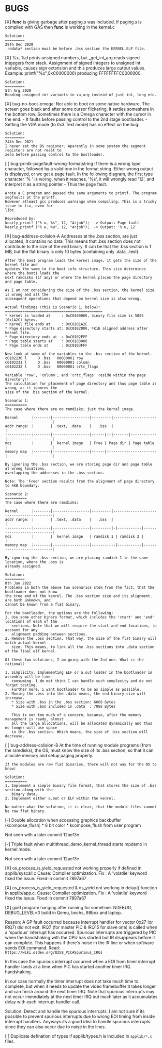 # BUGS
 
[X] __func__ is giving garbage after paging.s was included.
    If paging.s is compiled with GAS then __func__ is working 
    in the kernel.c

    Solution:
    =========
    28th Dec 2020
    .rodata* section must be before .bss section the KERNEL.ELF file.

[X] %x, %d prints unsigned numbers, but _get_int_arg reads signed intgegers from
    stack. Assignment of signed integers to unsigned int variable, causes
    sign extension and this produces large output values.
    Example:
    printf("%x",0xC0000000) producing FFFFFFFFC0000000.

    Solution:
    =========
    5th Arg 2020
    Reading unsigned int variants in va_arg instead of just int, long etc.


[X] bug-no-boot-omega:
    Not able to boot on some native hardware. The screen goes black and after
    some cursor flickering, it settles someshere in the bottom row. Sometimes
    there is a Omega character with the cursor in the end.
    - It faults before passing control to the 2nd stage bootloader.
    - Setting the VGA mode (to 0x3 Text mode) has no effect on the bug.

    Solution:
    =========
    24th Dec 2021
    I never set the DS register. Aparently in some system the segment registers are not reset to 
    zero before passing control to the bootloader.

[ ] bug-printk-pagefault-wrong-formatstring
    If there is a wrong type character, followed by a valid one in the format string. Either wrong
    output is displayed, or we get a page fault.
    In the following diagram, the first type character '% ' is worng, when it reaches, '%s', it
    will wrongly read '12', and interpret it as a string pointer - Thus the page fault.

    Wrote a C program and passed the same arguments to printf. The program segfaults at the printf.
    However atleast gcc produces warnings when compiling. This is a tricky issue to fix, even for 
    libc.

    Reproduced by:
    kearly_printf ("% u, %s", 12, "Arjob");  -> Output: Page fault
    kearly_printf ("% u, %u", 12, "Arjob");  -> Output: '% u, 12'

[X] bug-address-colision-A
    Addresses at the .bss section, are just allocated, it contains no data. This means that .bss 
    section does not contribute to the size of the end binary. It can be that the .bss section is 
    1 MB, but the flat binary is only 10 bytes (containing only .data, .text).

    After the boo1 program loads the kernel image, it gets the size of the kernel file and
    updates the same to the boot info structure. This size determines where the boot1 loads the
    next ramdisks (if any) or where the kernel places the page directory and page table.

    As I am not considering the size of the .bss section, the kernel size is wrong and all the 
    subsequent operations that depend on kernel size is also wrong.

    Actual findings (this is Scenario 1, below):
    =============================================
    * kernel is loaded at     : 0xC0100000, binary file size is 5056 (0x1A2C) bytes.
    * Kernel file ends at     : 0xC0101A2C 
    * Page directory starts at: 0xC0102000, 4KiB aligned address after kernel file.
    * Page directory ends at  : 0xC0102FFF
    * Page table starts at    : 0xC0103000
    * Page table ends at      : 0xC0103FFF

    Now look at some of the variables in the .bss section of the kernel.
    c0102230 l     O .bss   00000001 row
    c0102231 l     O .bss   00000001 column
    c0102232 l     O .bss   00000001 crtc_flags

    Variable 'row', 'column', and 'crtc_flags' reside within the page directory!!
    The calculation for placement of page directory and thus page table is wrong, as it ignores the
    size of the .bss section of the kernel.

    Scenario 1:
    ==========
    The case where there are no ramdisks; just the kernel image.

    Kernel      |--------|-----------------|---------|------------------------------------------|
    addr range: |        | .text, .data    |   .bss  |                                          |
    ------------|--------|-----------------|------|--|-------|------------|---------------------|
    mos         |        |  kernel image   | Free | Page dir | Page table |                     |
    memory map  |--------|-----------------|------|-----------------------|---------------------|

    By ignoring the .bss section, we are storing page dir and page table at wrong locations,
    overlapping the addresses in the .bss section.

    Note: The 'Free' section results from the alignment of page directory to 4KB boundary.
    
    Scenario 2:
    ==========
    The case where there are ramdisks:

    Kernel      |--------|-----------------|---------|------------------------------------------|
    addr range: |        | .text, .data    |   .bss  |                                          |
    ------------|--------|-----------------|---------|-|-----------|----------------------------|
    mos         |        |  kernel image   | ramdisk 1 | ramdisk 2 |                            |
    memory map  |--------|-----------------|-----------|-----------|----------------------------|

    By ignoring the .bss section, we are placing ramdisk 1 in the same location, where the .bss is
    already assigned. 

    Solution:
    =========
    8th Jan 2022
    Problems in both the above two scenarios stem from the fact, that the bootloader does not know
    the true end of the kenrel. The .bss section size and its alignment, are both unknown, and 
    cannot be known from a flat binary.

    For the bootloader, the options are the following:
    1. Use some other binary format, which includes the 'start' and 'end' locations of each of the
       sections. Note that we will require the start and end locations, to account for any 
       alignment padding between sections.
    2. Remove the .bss section. That way, the size of the flat binary will match actual kernel 
       size. This means, to link all the .bss sections into .data section of the final elf kernel.

    Of these two solutions, I am going with the 2nd one. What is the rational?

    1. Simplicity. Implementing ELF or a.out loader in the bootloader in assembly will be time 
       consuming. I do not think I can handle such complexity and do not forget testing. 
       Further more, I want bootloader to be as simple as possible.
    2. Moving the .bss into the .data means, the end binary size will increase.
       * Size with .bss in the .bss section: 6668 Bytes
       * Size with .bss included in .data  : 7088 Bytes
       
       This is not too much of a concern, because, after the memory management is ready, almost 
       all the large allocations, will be allocated dynamically and thus no longer will use space 
       in the .bss section. Which means, the size of .bss section will decrease.

[ ] bug-address-colision-B
    At the time of running module programs (from the ramdisks), the OS, must know the size of its
    .bss section, so that it can allocate memory and setup paging properly.

    If the modules are raw flat binaries, there will not way for the OS to know!

    Solution:
    ==========
    1. Implement a simple binary file format, that stores the size of .bss section along with the 
       binary data.
    2. Implement either a.out or ELF within the kenrel. 

    No matter what the solution, it is clear, that the module files cannot be raw flat binary.

[-] Double allocation when accessing graphics backbuffer (kcompose_flush)
    * 8 bit color
    * kcompose_flush from user program

Not seen with a later commit 12aef3e

[-] Triple fault when multithread_demo_kernel_thread starts mpdemo in kernel mode.

Not seen with a later commit 12aef3e

[X] os_process_is_yield_requested not working properly if defined in applib/syscall.c
Cause: Compiler optimization.
Fix  : A 'volatile' keyword fixed the issue. Fixed in commit 7897a67

[X] os_process_is_yield_requested & os_yield not working in delay() function in applib/app.c.
Cause: Compiler optimization.
Fix  : A 'volatile' keyword fixed the issue. Fixed in commit 7897a67

[X] gui0 program hanging after running for sometime. NDEBUG, DEBUG_LEVEL=0 build in Qemu, bochs,
86box and laptop.

Reason:
A GP fault occurred because interrupt handler for vector 0x27 (or IRQ7) did not exit. IRQ7 (for
master PIC & IRQ15 for slave one) is called when a 'spurious' interrupt has occurred. Spurious
interrupts are triggered by PIC when the handshaking with the CPU has started but IR disappears
before it can complete. This happens if there's noise in the IR line or when software sends EOI
command.
Read: `https://wiki.osdev.org/8259_PIC#Spurious_IRQs`

In this case the spurious interrupt occurred when a EOI from timer interrupt handler lands at a
time when PIC has started another timer IRQ handshaking. 

In our case normally the timer interrupt does not take much time to complete, but when it needs to
update the video framebuffer it takes longer and can finish around the next timer IRQ. Note that
spurious interrupts may not occur immediately at the next timer IRQ but much later as it accumulates
delay with each interrupt handler call.

Solution:
Detect and handle the spurious interrupts. I am not sure if its possible to prevent spurious
interrupts due to wrong EOI timing from inside interrupt handlers. Anyways its a good idea to handle
spurious interrupts since they can also occur due to noise in the lines.

[ ] Duplicate defination of types if applib/types.h is included in `applib/*.c` files.
